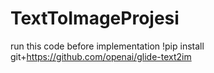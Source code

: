 # TextToImageProjesi
run this code before implementation
!pip install git+https://github.com/openai/glide-text2im 
